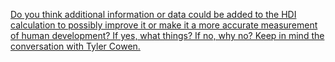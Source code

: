 [Do you think additional information or data could be added to the HDI calculation to possibly improve it or make it a more accurate measurement of human development? If yes, what things? If no, why no? Keep in mind the conversation with Tyler Cowen.](https://en.wikipedia.org/wiki/List_of_countries_by_Human_Development_Index) 
